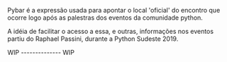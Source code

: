 Pybar é a expressão usada para apontar o local 'oficial' do encontro que ocorre logo após as palestras dos eventos da comunidade python.

A idéia de facilitar o acesso a essa, e outras, informações nos eventos partiu do Raphael Passini, durante a Python Sudeste 2019.

WIP -------------- WIP
